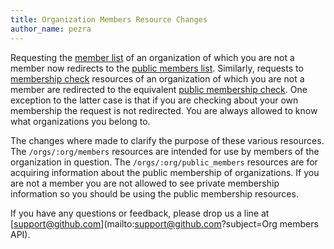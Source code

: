```yaml
---
title: Organization Members Resource Changes
author_name: pezra
---
```


Requesting the [member list](/v3/orgs/members/index.html#members-list) of an
organization of which you are not a member now redirects to the [public members
list](/v3/orgs/members/index.html#public-members-list). Similarly, requests to
[membership check](/v3/orgs/members/index.html#check-membership) resources of
an organization of which you are not a member are redirected to the equivalent
[public membership check](/v3/orgs/members/index.html#check-public-membership).
One exception to the latter case is that if you are checking about your own
membership the request is not redirected. You are always allowed to know what
organizations you belong to.

The changes where made to clarify the purpose of these various resources. The
`/orgs/:org/members` resources are intended for use by members of the
organization in question. The `/orgs/:org/public_members` resources are for
acquiring information about the public membership of organizations. If you are
not a member you are not allowed to see private membership information so you
should be using the public membership resources.

If you have any questions or feedback, please drop us a line at
[support@github.com](mailto:support@github.com?subject=Org members API).
